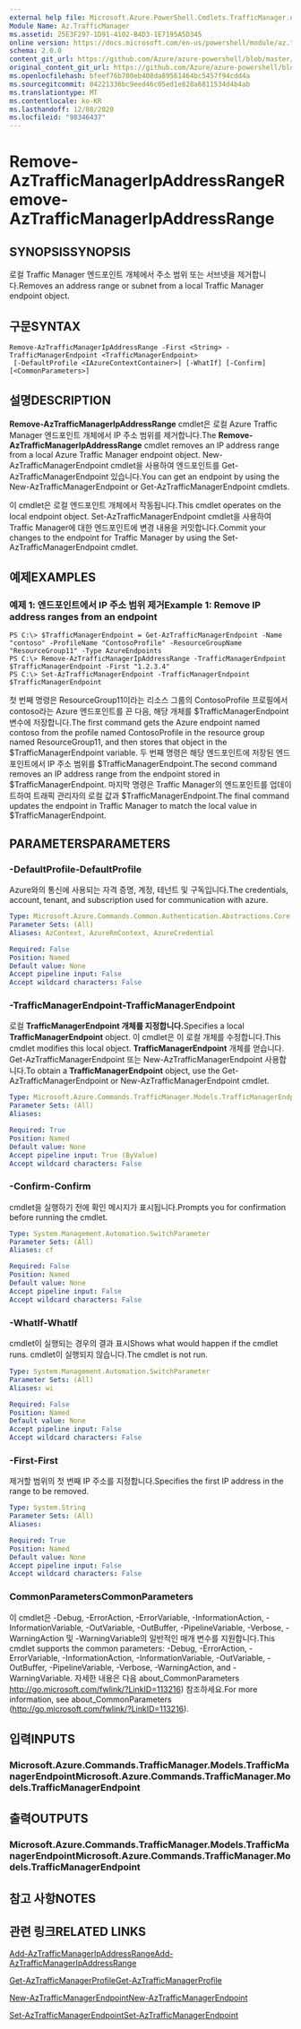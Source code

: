 ```yaml
---
external help file: Microsoft.Azure.PowerShell.Cmdlets.TrafficManager.dll-Help.xml
Module Name: Az.TrafficManager
ms.assetid: 25E3F297-1D91-4102-B4D3-1E7195A5D345
online version: https://docs.microsoft.com/en-us/powershell/module/az.trafficmanager/remove-aztrafficmanagerIpAddressRange
schema: 2.0.0
content_git_url: https://github.com/Azure/azure-powershell/blob/master/src/TrafficManager/TrafficManager/help/Remove-AzTrafficManagerIpAddressRange.md
original_content_git_url: https://github.com/Azure/azure-powershell/blob/master/src/TrafficManager/TrafficManager/help/Remove-AzTrafficManagerIpAddressRange.md
ms.openlocfilehash: bfeef76b700eb408da89561464bc5457f94cdd4a
ms.sourcegitcommit: 04221336bc9eed46c05ed1e828a6811534d4b4ab
ms.translationtype: MT
ms.contentlocale: ko-KR
ms.lasthandoff: 12/08/2020
ms.locfileid: "98346437"
---
```

# <span data-ttu-id="04d7a-101">Remove-AzTrafficManagerIpAddressRange</span><span class="sxs-lookup"><span data-stu-id="04d7a-101">Remove-AzTrafficManagerIpAddressRange</span></span>

## <span data-ttu-id="04d7a-102">SYNOPSIS</span><span class="sxs-lookup"><span data-stu-id="04d7a-102">SYNOPSIS</span></span>
<span data-ttu-id="04d7a-103">로컬 Traffic Manager 엔드포인트 개체에서 주소 범위 또는 서브넷을 제거합니다.</span><span class="sxs-lookup"><span data-stu-id="04d7a-103">Removes an address range or subnet from a local Traffic Manager endpoint object.</span></span>

## <span data-ttu-id="04d7a-104">구문</span><span class="sxs-lookup"><span data-stu-id="04d7a-104">SYNTAX</span></span>

```
Remove-AzTrafficManagerIpAddressRange -First <String> -TrafficManagerEndpoint <TrafficManagerEndpoint>
 [-DefaultProfile <IAzureContextContainer>] [-WhatIf] [-Confirm] [<CommonParameters>]
```

## <span data-ttu-id="04d7a-105">설명</span><span class="sxs-lookup"><span data-stu-id="04d7a-105">DESCRIPTION</span></span>
<span data-ttu-id="04d7a-106">**Remove-AzTrafficManagerIpAddressRange** cmdlet은 로컬 Azure Traffic Manager 엔드포인트 개체에서 IP 주소 범위를 제거합니다.</span><span class="sxs-lookup"><span data-stu-id="04d7a-106">The **Remove-AzTrafficManagerIpAddressRange** cmdlet removes an IP address range from a local Azure Traffic Manager endpoint object.</span></span>
<span data-ttu-id="04d7a-107">New-AzTrafficManagerEndpoint cmdlet을 사용하여 엔드포인트를 Get-AzTrafficManagerEndpoint 있습니다.</span><span class="sxs-lookup"><span data-stu-id="04d7a-107">You can get an endpoint by using the New-AzTrafficManagerEndpoint or Get-AzTrafficManagerEndpoint cmdlets.</span></span>

<span data-ttu-id="04d7a-108">이 cmdlet은 로컬 엔드포인트 개체에서 작동됩니다.</span><span class="sxs-lookup"><span data-stu-id="04d7a-108">This cmdlet operates on the local endpoint object.</span></span>
<span data-ttu-id="04d7a-109">Set-AzTrafficManagerEndpoint cmdlet을 사용하여 Traffic Manager에 대한 엔드포인트에 변경 내용을 커밋합니다.</span><span class="sxs-lookup"><span data-stu-id="04d7a-109">Commit your changes to the endpoint for Traffic Manager by using the Set-AzTrafficManagerEndpoint cmdlet.</span></span>

## <span data-ttu-id="04d7a-110">예제</span><span class="sxs-lookup"><span data-stu-id="04d7a-110">EXAMPLES</span></span>

### <span data-ttu-id="04d7a-111">예제 1: 엔드포인트에서 IP 주소 범위 제거</span><span class="sxs-lookup"><span data-stu-id="04d7a-111">Example 1: Remove IP address ranges from an endpoint</span></span>
```
PS C:\> $TrafficManagerEndpoint = Get-AzTrafficManagerEndpoint -Name "contoso" -ProfileName "ContosoProfile" -ResourceGroupName "ResourceGroup11" -Type AzureEndpoints
PS C:\> Remove-AzTrafficManagerIpAddressRange -TrafficManagerEndpoint $TrafficManagerEndpoint -First "1.2.3.4"
PS C:\> Set-AzTrafficManagerEndpoint -TrafficManagerEndpoint $TrafficManagerEndpoint
```

<span data-ttu-id="04d7a-112">첫 번째 명령은 ResourceGroup11이라는 리소스 그룹의 ContosoProfile 프로필에서 contoso라는 Azure 엔드포인트를 끈 다음, 해당 개체를 $TrafficManagerEndpoint 변수에 저장합니다.</span><span class="sxs-lookup"><span data-stu-id="04d7a-112">The first command gets the Azure endpoint named contoso from the profile named ContosoProfile in the resource group named ResourceGroup11, and then stores that object in the $TrafficManagerEndpoint variable.</span></span>
<span data-ttu-id="04d7a-113">두 번째 명령은 해당 엔드포인트에 저장된 엔드포인트에서 IP 주소 범위를 $TrafficManagerEndpoint.</span><span class="sxs-lookup"><span data-stu-id="04d7a-113">The second command removes an IP address range from the endpoint stored in $TrafficManagerEndpoint.</span></span>
<span data-ttu-id="04d7a-114">마지막 명령은 Traffic Manager의 엔드포인트를 업데이트하여 트래픽 관리자의 로컬 값과 $TrafficManagerEndpoint.</span><span class="sxs-lookup"><span data-stu-id="04d7a-114">The final command updates the endpoint in Traffic Manager to match the local value in $TrafficManagerEndpoint.</span></span>

## <span data-ttu-id="04d7a-115">PARAMETERS</span><span class="sxs-lookup"><span data-stu-id="04d7a-115">PARAMETERS</span></span>

### <span data-ttu-id="04d7a-116">-DefaultProfile</span><span class="sxs-lookup"><span data-stu-id="04d7a-116">-DefaultProfile</span></span>
<span data-ttu-id="04d7a-117">Azure와의 통신에 사용되는 자격 증명, 계정, 테넌트 및 구독입니다.</span><span class="sxs-lookup"><span data-stu-id="04d7a-117">The credentials, account, tenant, and subscription used for communication with azure.</span></span>

```yaml
Type: Microsoft.Azure.Commands.Common.Authentication.Abstractions.Core.IAzureContextContainer
Parameter Sets: (All)
Aliases: AzContext, AzureRmContext, AzureCredential

Required: False
Position: Named
Default value: None
Accept pipeline input: False
Accept wildcard characters: False
```

### <span data-ttu-id="04d7a-118">-TrafficManagerEndpoint</span><span class="sxs-lookup"><span data-stu-id="04d7a-118">-TrafficManagerEndpoint</span></span>
<span data-ttu-id="04d7a-119">로컬 **TrafficManagerEndpoint 개체를 지정합니다.**</span><span class="sxs-lookup"><span data-stu-id="04d7a-119">Specifies a local **TrafficManagerEndpoint** object.</span></span>
<span data-ttu-id="04d7a-120">이 cmdlet은 이 로컬 개체를 수정합니다.</span><span class="sxs-lookup"><span data-stu-id="04d7a-120">This cmdlet modifies this local object.</span></span>
<span data-ttu-id="04d7a-121">**TrafficManagerEndpoint** 개체를 얻습니다. Get-AzTrafficManagerEndpoint 또는 New-AzTrafficManagerEndpoint 사용합니다.</span><span class="sxs-lookup"><span data-stu-id="04d7a-121">To obtain a **TrafficManagerEndpoint** object, use the Get-AzTrafficManagerEndpoint or New-AzTrafficManagerEndpoint cmdlet.</span></span>

```yaml
Type: Microsoft.Azure.Commands.TrafficManager.Models.TrafficManagerEndpoint
Parameter Sets: (All)
Aliases:

Required: True
Position: Named
Default value: None
Accept pipeline input: True (ByValue)
Accept wildcard characters: False
```

### <span data-ttu-id="04d7a-122">-Confirm</span><span class="sxs-lookup"><span data-stu-id="04d7a-122">-Confirm</span></span>
<span data-ttu-id="04d7a-123">cmdlet을 실행하기 전에 확인 메시지가 표시됩니다.</span><span class="sxs-lookup"><span data-stu-id="04d7a-123">Prompts you for confirmation before running the cmdlet.</span></span>

```yaml
Type: System.Management.Automation.SwitchParameter
Parameter Sets: (All)
Aliases: cf

Required: False
Position: Named
Default value: None
Accept pipeline input: False
Accept wildcard characters: False
```

### <span data-ttu-id="04d7a-124">-WhatIf</span><span class="sxs-lookup"><span data-stu-id="04d7a-124">-WhatIf</span></span>
<span data-ttu-id="04d7a-125">cmdlet이 실행되는 경우의 결과 표시</span><span class="sxs-lookup"><span data-stu-id="04d7a-125">Shows what would happen if the cmdlet runs.</span></span> <span data-ttu-id="04d7a-126">cmdlet이 실행되지 않습니다.</span><span class="sxs-lookup"><span data-stu-id="04d7a-126">The cmdlet is not run.</span></span>

```yaml
Type: System.Management.Automation.SwitchParameter
Parameter Sets: (All)
Aliases: wi

Required: False
Position: Named
Default value: None
Accept pipeline input: False
Accept wildcard characters: False
```

### <span data-ttu-id="04d7a-127">-First</span><span class="sxs-lookup"><span data-stu-id="04d7a-127">-First</span></span>
<span data-ttu-id="04d7a-128">제거할 범위의 첫 번째 IP 주소를 지정합니다.</span><span class="sxs-lookup"><span data-stu-id="04d7a-128">Specifies the first IP address in the range to be removed.</span></span>

```yaml
Type: System.String
Parameter Sets: (All)
Aliases:

Required: True
Position: Named
Default value: None
Accept pipeline input: False
Accept wildcard characters: False
```

### <span data-ttu-id="04d7a-129">CommonParameters</span><span class="sxs-lookup"><span data-stu-id="04d7a-129">CommonParameters</span></span>
<span data-ttu-id="04d7a-130">이 cmdlet은 -Debug, -ErrorAction, -ErrorVariable, -InformationAction, -InformationVariable, -OutVariable, -OutBuffer, -PipelineVariable, -Verbose, -WarningAction 및 -WarningVariable의 일반적인 매개 변수를 지원합니다.</span><span class="sxs-lookup"><span data-stu-id="04d7a-130">This cmdlet supports the common parameters: -Debug, -ErrorAction, -ErrorVariable, -InformationAction, -InformationVariable, -OutVariable, -OutBuffer, -PipelineVariable, -Verbose, -WarningAction, and -WarningVariable.</span></span> <span data-ttu-id="04d7a-131">자세한 내용은 다음 about_CommonParameters http://go.microsoft.com/fwlink/?LinkID=113216) 참조하세요.</span><span class="sxs-lookup"><span data-stu-id="04d7a-131">For more information, see about_CommonParameters (http://go.microsoft.com/fwlink/?LinkID=113216).</span></span>

## <span data-ttu-id="04d7a-132">입력</span><span class="sxs-lookup"><span data-stu-id="04d7a-132">INPUTS</span></span>

### <span data-ttu-id="04d7a-133">Microsoft.Azure.Commands.TrafficManager.Models.TrafficManagerEndpoint</span><span class="sxs-lookup"><span data-stu-id="04d7a-133">Microsoft.Azure.Commands.TrafficManager.Models.TrafficManagerEndpoint</span></span>

## <span data-ttu-id="04d7a-134">출력</span><span class="sxs-lookup"><span data-stu-id="04d7a-134">OUTPUTS</span></span>

### <span data-ttu-id="04d7a-135">Microsoft.Azure.Commands.TrafficManager.Models.TrafficManagerEndpoint</span><span class="sxs-lookup"><span data-stu-id="04d7a-135">Microsoft.Azure.Commands.TrafficManager.Models.TrafficManagerEndpoint</span></span>

## <span data-ttu-id="04d7a-136">참고 사항</span><span class="sxs-lookup"><span data-stu-id="04d7a-136">NOTES</span></span>

## <span data-ttu-id="04d7a-137">관련 링크</span><span class="sxs-lookup"><span data-stu-id="04d7a-137">RELATED LINKS</span></span>

[<span data-ttu-id="04d7a-138">Add-AzTrafficManagerIpAddressRange</span><span class="sxs-lookup"><span data-stu-id="04d7a-138">Add-AzTrafficManagerIpAddressRange</span></span>](./Add-AzTrafficManagerIpAddressRange.md)

[<span data-ttu-id="04d7a-139">Get-AzTrafficManagerProfile</span><span class="sxs-lookup"><span data-stu-id="04d7a-139">Get-AzTrafficManagerProfile</span></span>](./Get-AzTrafficManagerEndpoint.md)

[<span data-ttu-id="04d7a-140">New-AzTrafficManagerEndpoint</span><span class="sxs-lookup"><span data-stu-id="04d7a-140">New-AzTrafficManagerEndpoint</span></span>](./New-AzTrafficManagerEndpoint.md)

[<span data-ttu-id="04d7a-141">Set-AzTrafficManagerEndpoint</span><span class="sxs-lookup"><span data-stu-id="04d7a-141">Set-AzTrafficManagerEndpoint</span></span>](./Set-AzTrafficManagerEndpoint.md)

